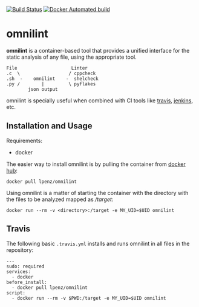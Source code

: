 [![Build Status](https://travis-ci.org/lpenz/omnilint.svg?branch=master)](https://travis-ci.org/lpenz/omnilint)
[![Docker Automated build](https://img.shields.io/docker/automated/lpenz/omnilint.svg)](https://hub.docker.com/r/lpenz/omnilint/builds/)

# omnilint

**omnilint** is a container-based tool that provides a unified interface for the
static analysis of any file, using the appropriate tool.

    File                    Linter
    .c  \                  / cppcheck
    .sh  -    omnilint    -  shelcheck
    .py /        |         \ pyflakes
            json output


omnilint is specially useful when combined with CI tools
like [travis](https://travis-ci.org), [jenkins](https://jenkins.io), etc.


## Installation and Usage

Requirements:
- docker


The easier way to install omnilint is by pulling the container from
[docker hub](https://hub.docker.com/r/lpenz/omnilint/):

    docker pull lpenz/omnilint

Using omnilint is a matter of starting the container with the directory with the
files to be analyzed mapped as */target*:

    docker run --rm -v <directory>:/target -e MY_UID=$UID omnilint


## Travis

The following basic `.travis.yml` installs and runs omnilint in all files in the
repository:

    ---
    sudo: required
    services:
      - docker
    before_install:
      - docker pull lpenz/omnilint
    script:
      - docker run --rm -v $PWD:/target -e MY_UID=$UID omnilint

